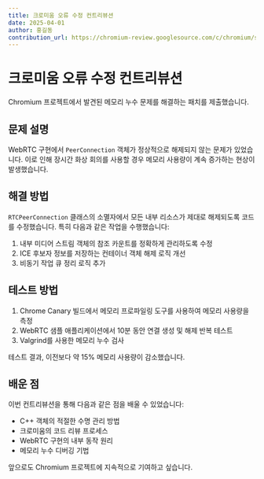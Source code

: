 ```yaml
---
title: 크로미움 오류 수정 컨트리뷰션
date: 2025-04-01
author: 홍길동
contribution_url: https://chromium-review.googlesource.com/c/chromium/src/+/12345
---
```


# 크로미움 오류 수정 컨트리뷰션

Chromium 프로젝트에서 발견된 메모리 누수 문제를 해결하는 패치를 제출했습니다.

## 문제 설명

WebRTC 구현에서 `PeerConnection` 객체가 정상적으로 해제되지 않는 문제가 있었습니다. 이로 인해 장시간 화상 회의를 사용할 경우 메모리 사용량이 계속 증가하는 현상이 발생했습니다.

## 해결 방법

`RTCPeerConnection` 클래스의 소멸자에서 모든 내부 리소스가 제대로 해제되도록 코드를 수정했습니다. 특히 다음과 같은 작업을 수행했습니다:

1. 내부 미디어 스트림 객체의 참조 카운트를 정확하게 관리하도록 수정
2. ICE 후보자 정보를 저장하는 컨테이너 객체 해제 로직 개선
3. 비동기 작업 큐 정리 로직 추가

## 테스트 방법

1. Chrome Canary 빌드에서 메모리 프로파일링 도구를 사용하여 메모리 사용량을 측정
2. WebRTC 샘플 애플리케이션에서 10분 동안 연결 생성 및 해제 반복 테스트
3. Valgrind를 사용한 메모리 누수 검사

테스트 결과, 이전보다 약 15% 메모리 사용량이 감소했습니다.

## 배운 점

이번 컨트리뷰션을 통해 다음과 같은 점을 배울 수 있었습니다:

- C++ 객체의 적절한 수명 관리 방법
- 크로미움의 코드 리뷰 프로세스
- WebRTC 구현의 내부 동작 원리
- 메모리 누수 디버깅 기법

앞으로도 Chromium 프로젝트에 지속적으로 기여하고 싶습니다. 